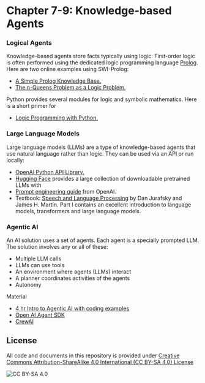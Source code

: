 <!-- #region -->
# Chapter 7-9: Knowledge-based Agents

### Logical Agents
Knowledge-based agents store facts typically using logic. First-order logic is often performed using 
the dedicated logic programming language [Prolog](https://en.wikipedia.org/wiki/Prolog). Here are two online examples using SWI-Prolog:

* [A Simple Prolog Knowledge Base.](https://swish.swi-prolog.org/example/kb.pl)
* [The n-Queens Problem as a Logic Problem.](https://swish.swi-prolog.org/example/queens.pl)

Python provides
several modules for logic and symbolic mathematics. Here is a 
short primer for 
* [Logic Programming with Python.](https://www.tutorialspoint.com/artificial_intelligence_with_python/artificial_intelligence_with_python_logic_programming.htm)


### Large Language Models
Large language models (LLMs) are a type of knowledge-based agents that use natural language rather than logic. They can be used via an API or run locally:

* [OpenAI Python API Library.](https://github.com/openai/openai-python)
* [Hugging Face](https://huggingface.co/) provides a large collection
  of downloadable pretrained LLMs with 
* [Prompt engineering guide](https://platform.openai.com/docs/guides/prompt-engineering) from OpenAI.
* Textbook: [Speech and Language Processing](https://web.stanford.edu/~jurafsky/slp3/) by Dan Jurafsky and James H. Martin. Part I contains 
  an excellent introduction to language models, transformers and large language models.


### Agentic AI
An AI solution uses a set of agents. Each agent is a specially prompted LLM. The solution involves any or all of these:

* Multiple LLM calls
* LLMs can use tools
* An environment where agents (LLMs) interact
* A planner coordinates activities of the agents
* Autonomy

Material
* [4 hr Intro to Agentic AI with coding examples](https://youtu.be/LSk5KaEGVk4)
* [Open AI Agent SDK](https://openai.github.io/openai-agents-python/)
* [CrewAI](https://github.com/crewAIInc/crewAI)

## License
All code and documents in this repository is provided under [Creative Commons Attribution-ShareAlike 4.0 International (CC BY-SA 4.0) License](https://creativecommons.org/licenses/by-sa/4.0/)

![CC BY-SA 4.0](https://licensebuttons.net/l/by-sa/3.0/88x31.png)
<!-- #endregion -->

```python

```
